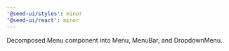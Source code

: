```yaml
---
'@seed-ui/styles': minor
'@seed-ui/react': minor
---
```


Decomposed Menu component into Menu, MenuBar, and DropdownMenu.
